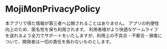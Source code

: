 # MojiMonPrivacyPolicy

本アプリで得た情報が第三者へ公開されることはありません。 
アプリの利便性向上のため、匿名性を保ち利用されます。
利用者様がより快適なゲームライフを送れるよう全力でサポートをいたしますが、利用上の不具合・不都合・損害について、開発者は一切の責任を負わないものとします。
